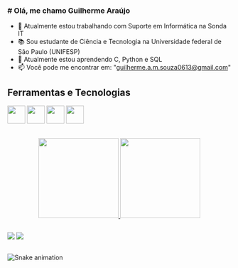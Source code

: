 ### # Olá, me chamo Guilherme Araújo

- 🔭 Atualmente estou trabalhando com Suporte em Informática na Sonda IT
- 📚 Sou estudante de Ciência e Tecnologia na Universidade federal de São Paulo (UNIFESP)
- 🌱 Atualmente estou aprendendo C, Python e SQL
- 📫 Você pode me encontrar em: "guilherme.a.m.souza0613@gmail.com"

## Ferramentas e Tecnologias
<img loading="lazy" src="https://cdn.jsdelivr.net/gh/devicons/devicon/icons/git/git-original.svg" width="40" height="40"/> <img src="https://cdn.jsdelivr.net/gh/devicons/devicon@latest/icons/c/c-original.svg" width="40" height="40" /> <img src="https://cdn.jsdelivr.net/gh/devicons/devicon@latest/icons/python/python-original.svg" width="40" height="40"/> <img src="https://cdn.jsdelivr.net/gh/devicons/devicon@latest/icons/mysql/mysql-plain-wordmark.svg" width="40" height="40"/> 

##

<div align="center">
  <a href="https://github.com/Gu1lh3rm3-Arauj0">
  <img height="180em" src="https://github-readme-stats.vercel.app/api?username=Gu1lh3rm3-Arauj0&show_icons=true&theme=dark&include_all_commits=true&count_private=true"/>
  <img height="180em" src="https://github-readme-stats.vercel.app/api/top-langs/?username=Gu1lh3rm3-Arauj0&layout=compact&langs_count=7&theme=dark"/>
</div>
  
  ##
 
<div> 
  <a href = "<mailto:guilherme.a.m.souza0613@gmail.com>"><img src="https://img.shields.io/badge/-Gmail-%23333?style=for-the-badge&logo=gmail&logoColor=white" target="_blank"></a>
  <a href="https://www.linkedin.com/in/guilherme-ara%C3%BAjo-aaa68a189/" target="_blank"><img src="https://img.shields.io/badge/-LinkedIn-%230077B5?style=for-the-badge&logo=linkedin&logoColor=white" target="_blank"></a>
  </div>
 
 ##

 ![Snake animation](https://github.com/sGu1lh3rm3-Arauj0/Gu1lh3rm3-Arauj0/blob/output/github-contribution-grid-snake.svg)

##
